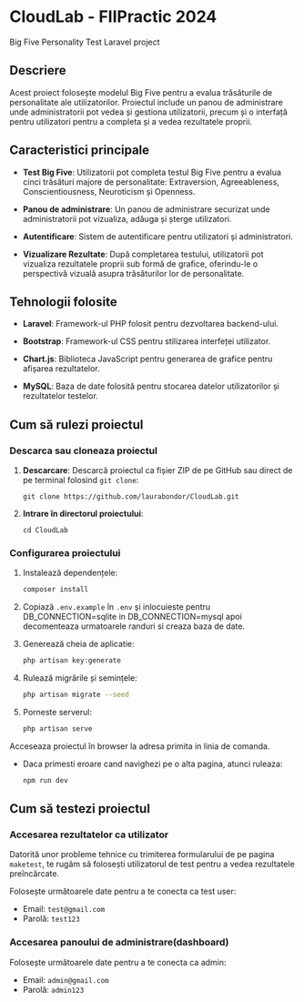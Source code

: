 # CloudLab - FIIPractic 2024
Big Five Personality Test Laravel project

## Descriere

Acest proiect folosește modelul Big Five pentru a evalua trăsăturile de personalitate ale utilizatorilor. Proiectul include un panou de administrare unde administratorii pot vedea și gestiona utilizatorii, precum și o interfață pentru utilizatori pentru a completa și a vedea rezultatele proprii.

## Caracteristici principale

- **Test Big Five**: Utilizatorii pot completa testul Big Five pentru a evalua cinci trăsături majore de personalitate: Extraversion, Agreeableness, Conscientiousness, Neuroticism și Openness.
  
- **Panou de administrare**: Un panou de administrare securizat unde administratorii pot vizualiza, adăuga și șterge utilizatori.
  
- **Autentificare**: Sistem de autentificare pentru utilizatori și administratori.
  
- **Vizualizare Rezultate**: După completarea testului, utilizatorii pot vizualiza rezultatele proprii sub formă de grafice, oferindu-le o perspectivă vizuală asupra trăsăturilor lor de personalitate.

## Tehnologii folosite

- **Laravel**: Framework-ul PHP folosit pentru dezvoltarea backend-ului.
  
- **Bootstrap**: Framework-ul CSS pentru stilizarea interfeței utilizator.
  
- **Chart.js**: Biblioteca JavaScript pentru generarea de grafice pentru afișarea rezultatelor.
  
- **MySQL**: Baza de date folosită pentru stocarea datelor utilizatorilor și rezultatelor testelor.

## Cum să rulezi proiectul

### Descarca sau cloneaza proiectul

1. **Descarcare**: Descarcă proiectul ca fișier ZIP de pe GitHub sau direct de pe terminal folosind `git clone`:
    ```
    git clone https://github.com/laurabondor/CloudLab.git
    ```

2. **Intrare în directorul proiectului**:
    ```
    cd CloudLab
    ```
    
### Configurarea proiectului

1. Instalează dependențele:
    ```bash
    composer install
    ```

2. Copiază `.env.example` în `.env` și inlocuieste pentru DB_CONNECTION=sqlite in DB_CONNECTION=mysql apoi decomenteaza urmatoarele randuri si creaza baza de date.

3. Generează cheia de aplicatie:
    ```bash
    php artisan key:generate
    ```

4. Rulează migrările și semințele:
    ```bash
    php artisan migrate --seed
    ```

5. Porneste serverul:
    ```bash
    php artisan serve
    ```

Acceseaza proiectul în browser la adresa primita in linia de comanda.

- Daca primesti eroare cand navighezi pe o alta pagina, atunci ruleaza:
    ```bash
    npm run dev
    ```

## Cum să testezi proiectul

### Accesarea rezultatelor ca utilizator

Datorită unor probleme tehnice cu trimiterea formularului de pe pagina `maketest`, te rugăm să folosești utilizatorul de test pentru a vedea rezultatele preîncărcate.

Folosește următoarele date pentru a te conecta ca test user:

- Email: `test@gmail.com`
- Parolă: `test123`

### Accesarea panoului de administrare(dashboard)

Folosește următoarele date pentru a te conecta ca admin:

- Email: `admin@gmail.com`
- Parolă: `admin123`
